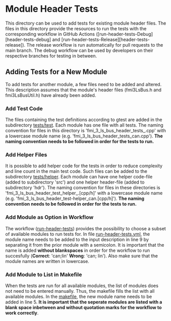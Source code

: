 # Module Header Tests
This directory can be used to add tests for existing module header files. The files in this directory provide the resources to run the tests with the corresponding workflow in GitHub Actions ([run-header-tests-Debug][header-tests-debug] and [run-header-tests-Release][header-tests-release]). The release workflow is run automatically for pull requests to the main branch. The debug workflow can be used by developers on their respective branches for testing in between.

## Adding Tests for a New Module
To add tests for another module, a few files need to be added and altered. This description assumes that the module's header files (fmi3LsBus<MODULE>.h and fmi3LsBusUtil<MODULE>.h) have already been added.

### Add Test Code
The files containing the test definitions according to gtest are added in the subdirectory [tests/test][test-folder]. Each module has one file with all tests. The naming convention for files in this directory is 'fmi_3_ls_bus_header_tests_<MODULE>.cpp' with a lowercase module name (e.g. 'fmi_3_ls_bus_header_tests_can.cpp'). **The naming convention needs to be followed in order for the tests to run.**

### Add Helper Files
It is possible to add helper code for the tests in order to reduce complexity and line count in the main test code. Such files can be added to the subdirectory [tests/helper][helper-folder]. Each module can have one helper code-file (added to subdirectory 'src') and one helper header-file (added to subdirectory 'hdr'). The naming convention for files in these directories is 'fmi_3_ls_bus_header_test_helper_<MODULE>.\[cpp/h\]' with a lowercase module name (e.g. 'fmi_3_ls_bus_header_test-helper_can.\[cpp/h\]'). **The naming convention needs to be followed in order for the tests to run.**

### Add Module as Option in Workflow
The workflow ([run-header-tests][header-tests]) provides the possibility to choose a subset of available modules to run tests for. In file [run-header-tests.yml][header-tests-file], the module name needs to be added to the input description in line 9 by separating it from the prior module with a semicolon. It is important that the name is added **without blankspaces** in order for the workflow to run succesfully (**Correct**: 'can;lin' **Wrong**: 'can; lin'). Also make sure that the module names are written in lowercase.

### Add Module to List in Makefile
When the tests are run for all available modules, the list of modules does not need to be entered manually. Thus, the makefile fills the list with all available modules. In the [makefile][makefile], the new module name needs to be added in line 5. **It is important that the seperate modules are listed with a blank space inbetween and without quotation marks for the workflow to work correctly**.

[header-tests]: https://github.com/modelica/fmi-ls-bus/actions/workflows/run-header-tests.yml
[header-tests-file]: https://github.com/modelica/fmi-ls-bus/tree/main/.github/workflows/run-header-tests.yml
[test-folder]: https://github.com/modelica/fmi-ls-bus/tree/main/headers/tests/test
[helper-folder]: https://github.com/modelica/fmi-ls-bus/tree/main/headers/tests/helper
[makefile]: https://github.com/modelica/fmi-ls-bus/tree/main/tests/CMakeLists.txt
